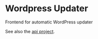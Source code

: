 # Wordpress Updater
Frontend for automatic WordPress updater

See also the [api project](https://github.com/SpartakusMd/wordpress-updater-api).
